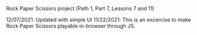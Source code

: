 Rock Paper Scissors project (Path 1, Part 7, Lessons 7 and 11)

12/07/2021: Updated with simple UI
11/22/2021: This is an excercise to make Rock Paper Scissors playable in-browser through JS.
